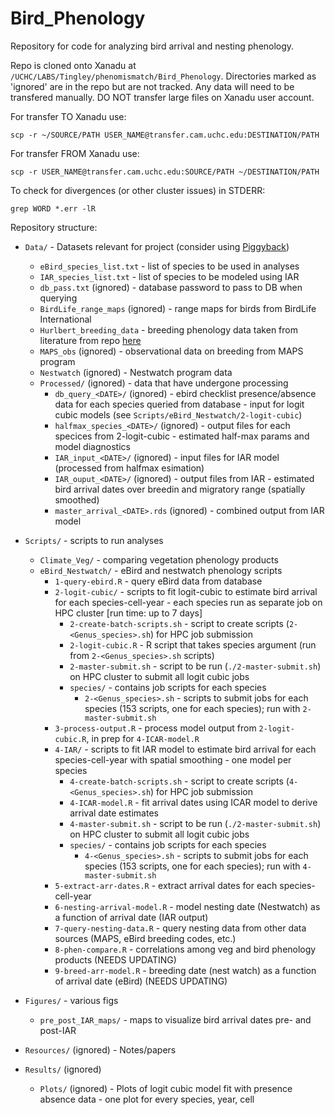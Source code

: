 # Bird_Phenology

Repository for code for analyzing bird arrival and nesting phenology.

Repo is cloned onto Xanadu at `/UCHC/LABS/Tingley/phenomismatch/Bird_Phenology`. Directories marked as 'ignored' are in the repo but are not tracked. Any data will need to be transfered manually. DO NOT transfer large files on Xanadu user account. 

For transfer TO Xanadu use:

`scp -r ~/SOURCE/PATH USER_NAME@transfer.cam.uchc.edu:DESTINATION/PATH`

For transfer FROM Xanadu use:

`scp -r USER_NAME@transfer.cam.uchc.edu:SOURCE/PATH ~/DESTINATION/PATH`

To check for divergences (or other cluster issues) in STDERR:

`grep WORD *.err -lR`

Repository structure:

* `Data/` - Datasets relevant for project (consider using [Piggyback](https://cran.r-project.org/web/packages/piggyback/vignettes/intro.html))
  * `eBird_species_list.txt` - list of species to be used in analyses
  * `IAR_species_list.txt` - list of species to be modeled using IAR
  * `db_pass.txt` (ignored) - database password to pass to DB when querying
  * `BirdLife_range_maps` (ignored) - range maps for birds from BirdLife International
  * `Hurlbert_breeding_data` - breeding phenology data taken from literature from repo [here](https://github.com/hurlbertlab/bird-repro-times)
  * `MAPS_obs` (ignored) - observational data on breeding from MAPS program
  * `Nestwatch` (ignored) - Nestwatch program data
  * `Processed/` (ignored) - data that have undergone processing
    * `db_query_<DATE>/` (ignored) - ebird checklist presence/absence data for each species queried from database - input for logit cubic models (see `Scripts/eBird_Nestwatch/2-logit-cubic`)
    * `halfmax_species_<DATE>/` (ignored) - output files for each specices from 2-logit-cubic - estimated half-max params and model diagnostics
    * `IAR_input_<DATE>/` (ignored) - input files for IAR model (processed from halfmax esimation)
    * `IAR_ouput_<DATE>/` (ignored) - output files from IAR - estimated bird arrival dates over breedin and migratory range (spatially smoothed)
    * `master_arrival_<DATE>.rds` (ignored) - combined output from IAR model

* `Scripts/` - scripts to run analyses
  * `Climate_Veg/` - comparing vegetation phenology products
  * `eBird_Nestwatch/` - eBird and nestwatch phenology scripts
    * `1-query-ebird.R` - query eBird data from database
    * `2-logit-cubic/` - scripts to fit logit-cubic to estimate bird arrival for each species-cell-year - each species run as separate job on HPC cluster [run time: up to 7 days]
      * `2-create-batch-scripts.sh` - script to create scripts (`2-<Genus_species>.sh`) for HPC job submission
      * `2-logit-cubic.R` - R script that takes species argument (run from `2-<Genus_species>.sh` scripts)
      * `2-master-submit.sh` - script to be run (`./2-master-submit.sh`) on HPC cluster to submit all logit cubic jobs
      * `species/` - contains job scripts for each species
        * `2-<Genus_species>.sh` - scripts to submit jobs for each species (153 scripts, one for each species); run with `2-master-submit.sh`
    * `3-process-output.R` - process model output from `2-logit-cubic.R`, in prep for `4-ICAR-model.R`
    * `4-IAR/` - scripts to fit IAR model to estimate bird arrival for each species-cell-year with spatial smoothing - one model per species
       * `4-create-batch-scripts.sh` - script to create scripts (`4-<Genus_species>.sh`) for HPC job submission    
       * `4-ICAR-model.R` - fit arrival dates using ICAR model to derive arrival date estimates
       * `4-master-submit.sh` - script to be run (`./2-master-submit.sh`) on HPC cluster to submit all logit cubic jobs
       * `species/` - contains job scripts for each species
         * `4-<Genus_species>.sh` - scripts to submit jobs for each species (153 scripts, one for each species); run with `4-master-submit.sh`
    * `5-extract-arr-dates.R` - extract arrival dates for each species-cell-year
    * `6-nesting-arrival-model.R` - model nesting date (Nestwatch) as a function of arrival date (IAR output)
    * `7-query-nesting-data.R` - query nesting data from other data sources (MAPS, eBird breeding codes, etc.)
    * `8-phen-compare.R` - correlations among veg and bird phenology products (NEEDS UPDATING)
    * `9-breed-arr-model.R` - breeding date (nest watch) as a function of arrival date (eBird) (NEEDS UPDATING)

* `Figures/` - various figs
    * `pre_post_IAR_maps/` - maps to visualize bird arrival dates pre- and post-IAR
    
* `Resources/` (ignored) - Notes/papers

* `Results/` (ignored)
  * `Plots/` (ignored) - Plots of logit cubic model fit with presence absence data - one plot for every species, year, cell
